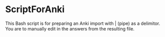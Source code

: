 # ScriptForAnki
This Bash script is for preparing an Anki import with | (pipe) as a delimitor. You are to manually edit in the answers from the resulting file.
